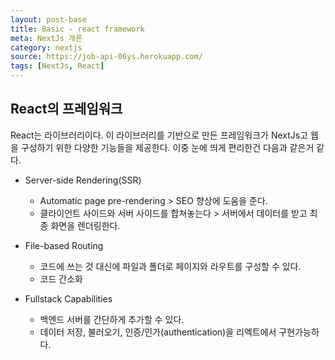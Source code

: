 ```yaml
---
layout: post-base
title: Basic - react framework
meta: NextJs 개론
category: nextjs
source: https://job-api-06ys.herokuapp.com/
tags: [NextJs, React]
---
```


## React의 프레임워크

React는 라이브러리이다. 이 라이브러리를 기반으로 만든 프레임워크가 NextJs고 웹을 구성하기 위한 다양한 기능들을 제공한다. 이중 눈에 띄게 편리한건 다음과 같은거 같다.

- Server-side Rendering(SSR)

  - Automatic page pre-rendering > SEO 향상에 도움을 준다.
  - 클라이언트 사이드와 서버 사이드를 합쳐놓는다 > 서버에서 데이터를 받고 최종 화면을 렌더링한다.

- File-based Routing

  - 코드에 쓰는 것 대신에 파일과 폴더로 페이지와 라우트를 구성할 수 있다.
  - 코드 간소화

- Fullstack Capabilities

  - 백엔드 서버를 간단하게 추가할 수 있다.
  - 데이터 저장, 불러오기, 인증/인가(authentication)을 리엑트에서 구현가능하다.
